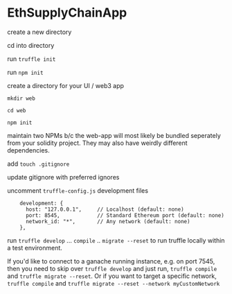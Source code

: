 # EthSupplyChainApp

create a new directory

cd into directory 

run `truffle init`

run `npm init`

create a directory for your UI / web3 app

`mkdir web`

`cd web`

`npm init`

maintain two NPMs b/c the web-app will most likely be bundled seperately from your solidity project. They may also have weirdly different dependencies.


add `touch .gitignore` 

update gitignore with preferred ignores

uncomment `truffle-config.js` development files

```
    development: {
      host: "127.0.0.1",     // Localhost (default: none)
      port: 8545,            // Standard Ethereum port (default: none)
      network_id: "*",       // Any network (default: none)
    },
```

run `truffle develop` ... `compile` .. `migrate --reset` to run truffle locally within a test environment. 

If you'd like to connect to a ganache running instance, e.g. on port 7545, then you need to skip over `truffle develop` and just run, `truffle compile` and `truffle migrate --reset`.  Or if you want to target a specific network, `truffle compile` and `truffle migrate --reset --network myCustomNetwork`